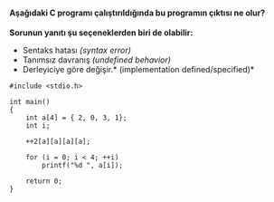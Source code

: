 #### Aşağıdaki C programı çalıştırıldığında bu programın çıktısı ne olur?

**Sorunun yanıtı şu seçeneklerden biri de olabilir:**
+ Sentaks hatası *(syntax error)*
+ Tanımsız davranış *(undefined behavior)*
+ Derleyiciye göre değişir.* (implementation defined/specified)*


```
#include <stdio.h>

int main()
{
	int a[4] = { 2, 0, 3, 1};
	int i;

	++2[a][a][a][a];

	for (i = 0; i < 4; ++i)
		printf("%d ", a[i]);
	
	return 0;
}
```
